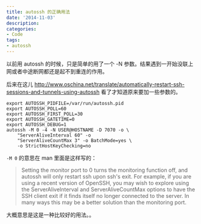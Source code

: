 ```yaml
---
title: autossh 的正确用法  
date: '2014-11-03'
description:
categories:
- Code
tags:
- autossh
---
```


以前用 autossh 的时候，只是简单的用了一个 -N 参数。结果遇到一开始没联上网或者中途断网都还是起不到重连的作用。

后来在这儿
http://www.oschina.net/translate/automatically-restart-ssh-sessions-and-tunnels-using-autossh
看了才知道原来要加一些参数的。

    export AUTOSSH_PIDFILE=/var/run/autossh.pid
    export AUTOSSH_POLL=60
    export AUTOSSH_FIRST_POLL=30
    export AUTOSSH_GATETIME=0
    export AUTOSSH_DEBUG=1
    autossh -M 0 -4 -N USER@HOSTNAME -D 7070 -o \
        "ServerAliveInterval 60" -o  
        "ServerAliveCountMax 3" -o BatchMode=yes \
        -o StrictHostKeyChecking=no

`-M 0` 的意思在 man 里面是这样写的：

    

> Setting the monitor port to 0 turns the monitoring function off, and autossh will only restart ssh upon ssh's exit. For example, if you are using a recent version of OpenSSH, you may wish to explore using the ServerAliveInterval and ServerAliveCountMax options to have the SSH client exit if it finds itself no longer connected to the server. In many ways this may be a better solution than the monitoring port.

大概意思是这是一种比较好的用法。。


